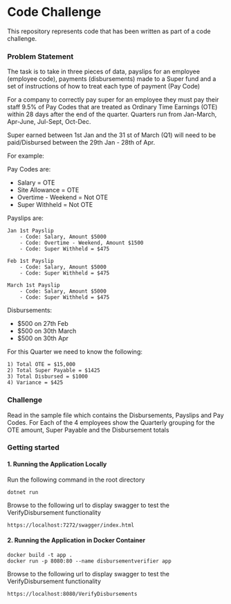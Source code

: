# Code Challenge
This repository represents code that has been written as part of a code challenge. 

### Problem Statement
The task is to take in three pieces of data, payslips for an employee (employee code), payments (disbursements) made to a Super fund and a set of instructions of how to treat each type of payment (Pay Code)

For a company to correctly pay super for an employee they must pay their staff 9.5% of Pay Codes that are treated as Ordinary Time Earnings (OTE) within 28 days after the end of the quarter. Quarters run from Jan-March, Apr-June, Jul-Sept, Oct-Dec.

Super earned between 1st Jan and the 31 st of March (Q1) will need to be paid/Disbursed between the 29th Jan - 28th of Apr.

For example:

Pay Codes are:
- Salary = OTE
- Site Allowance = OTE
- Overtime - Weekend = Not OTE
- Super Withheld = Not OTE

Payslips are:

    Jan 1st Payslip
    	- Code: Salary, Amount $5000
    	- Code: Overtime - Weekend, Amount $1500
    	- Code: Super Withheld = $475

    Feb 1st Payslip
    	- Code: Salary, Amount $5000
    	- Code: Super Withheld = $475

    March 1st Payslip
    	- Code: Salary, Amount $5000
    	- Code: Super Withheld = $475


Disbursements:
- $500 on  27th Feb
- $500 on 30th March
- $500 on 30th Apr

For this Quarter we need to know the following:

	1) Total OTE = $15,000
	2) Total Super Payable = $1425
	3) Total Disbursed = $1000
	4) Variance = $425

### Challenge

Read in the sample file which contains the Disbursements, Payslips and Pay Codes.
For Each of the 4 employees show the Quarterly grouping for the OTE amount, Super Payable and the Disbursement totals

### Getting started

#### 1. Running the Application Locally

Run the following command in the root directory

    dotnet run    

Browse to the following url to display swagger to test the VerifyDisbursement functionality

    https://localhost:7272/swagger/index.html

#### 2. Running the Application in Docker Container

    docker build -t app .
    docker run -p 8080:80 --name disbursementverifier app

Browse to the following url to display swagger to test the VerifyDisbursement functionality

    https://localhost:8080/VerifyDisbursements


